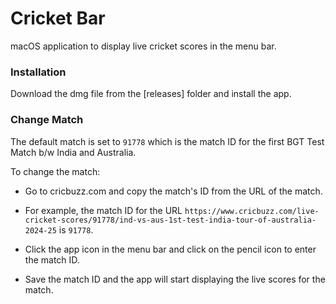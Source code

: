 # Cricket Bar

macOS application to display live cricket scores in the menu bar.

### Installation

Download the dmg file from the [releases] folder and install the app.

### Change Match

The default match is set to `91778` which is the match ID for the first BGT Test Match b/w India and Australia.

To change the match:

- Go to cricbuzz.com and copy the match's ID from the URL of the match. 

- For example, the match ID for the URL `https://www.cricbuzz.com/live-cricket-scores/91778/ind-vs-aus-1st-test-india-tour-of-australia-2024-25` is `91778`.

- Click the app icon in the menu bar and click on the pencil icon to enter the match ID.

- Save the match ID and the app will start displaying the live scores for the match.



